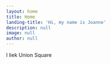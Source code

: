 ```yaml
---
layout: home
title: Home
landing-title: 'Hi, my name is Joanne'
description: null
image: null
author: null
---
```


I liek Union Square
